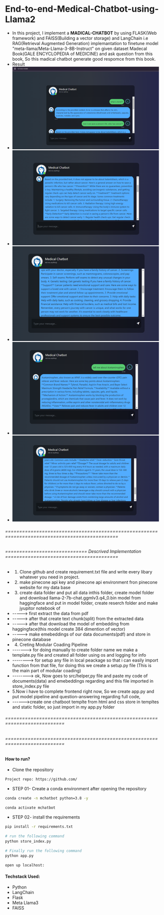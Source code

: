 # End-to-end-Medical-Chatbot-using-Llama2
- In this project, I implement a **MADICAL-CHATBOT** by using FLASK(Web framework) and FAISS(Building a vector storage) and LangChain i.e RAG(Retrieval Augmented Generation) implemantation to finetune model "meta-llama/Meta-Llama-3-8B-Instruct" on given dataset Madecal Book(GALE ENCYCLOPEDIA of MEDICINE) and ask question from this book, So this madical chatbot generate good respomce from this book.
- Result
- ![alt text](<Screenshot 2024-07-07 224124.png>)
- ![alt text](image.png)
- ![alt text](image-1.png)
- ![alt text](image-2.png)
- ![alt text](image-3.png)

###### ============================================================================================== #####
###### ============================= Descrived Implementation ======================================== #####
- 1. Clone github and create requirement.txt file and write every libary whatever you need in project.
- 2. make pinecone api key and pinecone api environment fron pinecone website for my data base
- 3. create data folder and put all data inthis folder, create model folder and download llama-2-7b-chat.ggmlv3.q4_0.bin model from haggingface and put in model folder, create reserch folder and make jyupitor notebook of 
- -----> first extract the data from pdf
- -----> after that create text chunk(split) from the extracted data
- -----> after that download the model of embedding from haggingface(this model create 384 dimention of vector)
- -----> make emebeddings of our data documents(pdf) and store in pinecone database
- 4. Creting Modular Coading Pipeline
- -------> for doing manually to create folder name we make a template.py file and created all folder using os and logging for info
- --------> for setup any file in local peackage so that i can easily import function from that file, for doing this we create a setup.py file (This is the main part of modular coading)
- --------> ok, Now goes to src/helper,py file and paste my code of documents(data) and emebeddings regarding and this file imported in store_index.py file
- 5.Now i have to complete frontend right now, So we create app.py and put model pipeline and question-answering regarding full code,
- ------>create one chatboot templte from html and css store in templtes and static folder, so just import in my app.py folder


###### =========================================================================== #####
###### =========================================================================== #####


#### How to run?
- Clone the repository

```bash
Project repo: https://github.com/
```

-  STEP 01- Create a conda environment after opening the repository

```bash
conda create -n mchatbot python=3.8 -y
```

```bash
conda activate mchatbot
```

- STEP 02- install the requirements
```bash
pip install -r requirements.txt
```

```bash
# run the following command
python store_index.py
```

```bash
# Finally run the following command
python app.py
```

```bash
open up localhost:
```

#### Techstack Used:
- Python
- LangChain
- Flask
- Meta Llama3
- FAISS